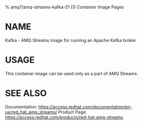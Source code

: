 % amq7/amq-streams-kafka-21 (1) Container Image Pages

# NAME

Kafka - AMQ Streams image for running an Apache Kafka broker

# USAGE

This container image can be used only as a part of AMQ Streams.

# SEE ALSO

Documentation: https://access.redhat.com/documentation/en-us/red_hat_amq_streams/
Product Page: https://access.redhat.com/products/red-hat-amq-streams
